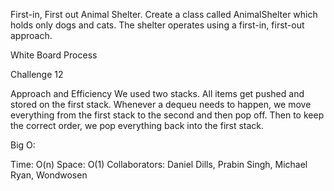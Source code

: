 First-in, First out Animal Shelter.
Create a class called AnimalShelter which holds only dogs and cats.
The shelter operates using a first-in, first-out approach.

White Board Process


Challenge 12

Approach and Efficiency
We used two stacks. All items get pushed and stored on the first stack. Whenever a dequeu needs to happen, we move everything from the first stack to the second and then pop off. Then to keep the correct order, we pop everything back into the first stack.

Big O:

Time: O(n)
Space: O(1)
Collaborators:
Daniel Dills, Prabin Singh, Michael Ryan, Wondwosen
